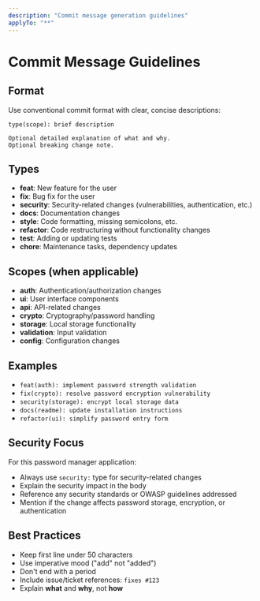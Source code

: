 ```yaml
---
description: "Commit message generation guidelines"
applyTo: "**"
---
```


# Commit Message Guidelines

## Format

Use conventional commit format with clear, concise descriptions:

```
type(scope): brief description

Optional detailed explanation of what and why.
Optional breaking change note.
```

## Types

- **feat**: New feature for the user
- **fix**: Bug fix for the user
- **security**: Security-related changes (vulnerabilities, authentication, etc.)
- **docs**: Documentation changes
- **style**: Code formatting, missing semicolons, etc.
- **refactor**: Code restructuring without functionality changes
- **test**: Adding or updating tests
- **chore**: Maintenance tasks, dependency updates

## Scopes (when applicable)

- **auth**: Authentication/authorization changes
- **ui**: User interface components
- **api**: API-related changes
- **crypto**: Cryptography/password handling
- **storage**: Local storage functionality
- **validation**: Input validation
- **config**: Configuration changes

## Examples

- `feat(auth): implement password strength validation`
- `fix(crypto): resolve password encryption vulnerability`
- `security(storage): encrypt local storage data`
- `docs(readme): update installation instructions`
- `refactor(ui): simplify password entry form`

## Security Focus

For this password manager application:

- Always use `security:` type for security-related changes
- Explain the security impact in the body
- Reference any security standards or OWASP guidelines addressed
- Mention if the change affects password storage, encryption, or authentication

## Best Practices

- Keep first line under 50 characters
- Use imperative mood ("add" not "added")
- Don't end with a period
- Include issue/ticket references: `fixes #123`
- Explain **what** and **why**, not **how**
